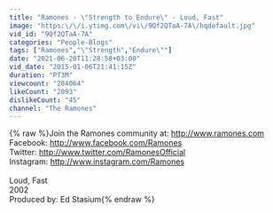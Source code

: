 ```yaml
---
title: "Ramones - \"Strength to Endure\" - Loud, Fast"
image: "https:\/\/i.ytimg.com\/vi\/9Qf2QTaA-7A\/hqdefault.jpg"
vid_id: "9Qf2QTaA-7A"
categories: "People-Blogs"
tags: ["Ramones","\"Strength","Endure\""]
date: "2021-06-20T11:28:58+03:00"
vid_date: "2015-01-06T21:41:15Z"
duration: "PT3M"
viewcount: "284064"
likeCount: "2093"
dislikeCount: "45"
channel: "The Ramones"
---
```

{% raw %}Join the Ramones community at: <a rel="nofollow" target="blank" href="http://www.ramones.com">http://www.ramones.com</a><br />Facebook: <a rel="nofollow" target="blank" href="http://www.facebook.com/Ramones">http://www.facebook.com/Ramones</a><br />Twitter: <a rel="nofollow" target="blank" href="http://www.twitter.com/RamonesOfficial">http://www.twitter.com/RamonesOfficial</a><br />Instagram: <a rel="nofollow" target="blank" href="http://www.instagram.com/Ramones">http://www.instagram.com/Ramones</a><br /><br />Loud, Fast<br />2002<br />Produced by: Ed Stasium{% endraw %}
